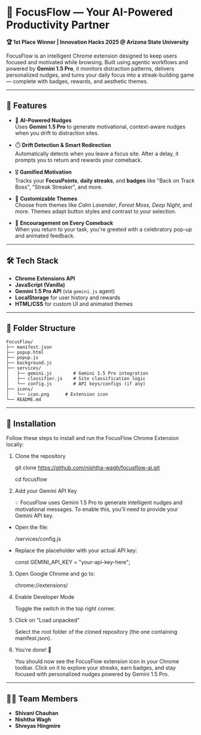 # 🚀 FocusFlow — Your AI-Powered Productivity Partner

**🏆 1st Place Winner | Innovation Hacks 2025 @ Arizona State University**

FocusFlow is an intelligent Chrome extension designed to keep users focused and motivated while browsing. Built using agentic workflows and powered by **Gemini 1.5 Pro**, it monitors distraction patterns, delivers personalized nudges, and turns your daily focus into a streak-building game — complete with badges, rewards, and aesthetic themes.

---

## 🌟 Features

- 🧠 **AI-Powered Nudges**  
  Uses **Gemini 1.5 Pro** to generate motivational, context-aware nudges when you drift to distraction sites.

- ⏱️ **Drift Detection & Smart Redirection**  
  Automatically detects when you leave a focus site. After a delay, it prompts you to return and rewards your comeback.

- 🎖️ **Gamified Motivation**  
  Tracks your **FocusPoints**, **daily streaks**, and **badges** like "Back on Track Boss", "Streak Streaker", and more.

- 🎨 **Customizable Themes**  
  Choose from themes like *Calm Lavender*, *Forest Moss*, *Deep Night*, and more. Themes adapt button styles and contrast to your selection.

- 💬 **Encouragement on Every Comeback**  
  When you return to your task, you're greeted with a celebratory pop-up and animated feedback.

---

## 🛠️ Tech Stack

- **Chrome Extensions API**
- **JavaScript (Vanilla)**
- **Gemini 1.5 Pro API** (via `gemini.js` agent)
- **LocalStorage** for user history and rewards
- **HTML/CSS** for custom UI and animated themes

---

## 📁 Folder Structure
```
FocusFlow/
├── manifest.json
├── popup.html
├── popup.js
├── background.js
├── services/
│   ├── gemini.js        # Gemini 1.5 Pro integration
│   ├── classifier.js    # Site classification logic
│   └── config.js        # API keys/configs (if any)
├── icons/
│   └── icon.png      # Extension icon
└── README.md
```

---

## 🚀 Installation

Follow these steps to install and run the FocusFlow Chrome Extension locally:

1. Clone the repository

   git clone https://github.com/nishtha-wagh/focusflow-ai.git

   cd focusflow

3. Add your Gemini API Key
     
    💡 FocusFlow uses Gemini 1.5 Pro to generate intelligent nudges and motivational messages.
    To enable this, you'll need to provide your Gemini API key.

- Open the file:
  
  /services/config.js

- Replace the placeholder with your actual API key:
  
  const GEMINI_API_KEY = "your-api-key-here";

3. Open Google Chrome and go to:

     chrome://extensions/

4. Enable Developer Mode

     Toggle the switch in the top right corner.

6. Click on "Load unpacked"
   
     Select the root folder of the cloned repository (the one containing manifest.json).

6. You're done! 🎉
   
    You should now see the FocusFlow extension icon in your Chrome toolbar. Click on it to explore your streaks, earn badges, and stay           focused with personalized nudges powered by Gemini 1.5 Pro.

---

## 👩‍💻 Team Members

- **Shivani Chauhan**  
- **Nishtha Wagh**  
- **Shreyas Hingmire**

